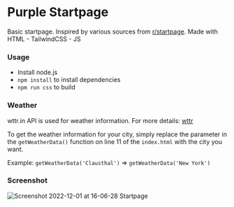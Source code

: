# Purple Startpage
Basic startpage. Inspired by various sources from [r/startpage](https://www.reddit.com/r/startpages/). Made with HTML - TailwindCSS - JS 

### Usage
- Install node.js
- `npm install` to install dependencies
- `npm run css` to build 


### Weather

wttr.in API is used for weather information. For more details: [wttr](https://github.com/chubin/wttr.in)

To get the weather information for your city, simply replace the parameter in the `getWeatherData()` function on line 11 of the `index.html` with the city you want.

Example: `getWeatherData('Clausthal')` => `getWeatherData('New York')`

### Screenshot

![Screenshot 2022-12-01 at 16-06-28 Startpage](https://user-images.githubusercontent.com/19970595/205087489-2d0e9e0c-67fa-4b7e-95d3-edf2054bb50b.png)
